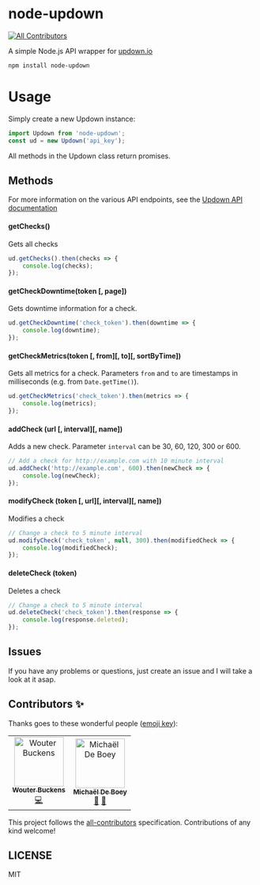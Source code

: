 # node-updown
[![All Contributors](https://img.shields.io/badge/all_contributors-2-orange.svg?style=flat-square)](#contributors-)

A simple Node.js API wrapper for [updown.io](http://updown.io)

```
npm install node-updown
```

# Usage
Simply create a new Updown instance:
```javascript
import Updown from 'node-updown';
const ud = new Updown('api_key');
```

All methods in the Updown class return promises.

## Methods
For more information on the various API endpoints, see the [Updown API documentation](https://updown.io/api)

#### getChecks()
Gets all checks
```javascript
ud.getChecks().then(checks => {
    console.log(checks);
});
```

#### getCheckDowntime(token [, page])
Gets downtime information for a check.
```javascript
ud.getCheckDowntime('check_token').then(downtime => {
    console.log(downtime);
});
```

#### getCheckMetrics(token [, from][, to][, sortByTime])
Gets all metrics for a check. Parameters `from` and `to` are timestamps in milliseconds (e.g. from `Date.getTime()`).
```javascript
ud.getCheckMetrics('check_token').then(metrics => {
    console.log(metrics);
});
```

#### addCheck (url [, interval][, name])
Adds a new check. Parameter `interval` can be 30, 60, 120, 300 or 600.
```javascript
// Add a check for http://example.com with 10 minute interval
ud.addCheck('http://example.com', 600).then(newCheck => {
    console.log(newCheck);
});
```

#### modifyCheck (token [, url][, interval][, name])
Modifies a check
```javascript
// Change a check to 5 minute interval
ud.modifyCheck('check_token', null, 300).then(modifiedCheck => {
    console.log(modifiedCheck);
});
```

#### deleteCheck (token)
Deletes a check
```javascript
// Change a check to 5 minute interval
ud.deleteCheck('check_token').then(response => {
    console.log(response.deleted);
});
```

## Issues
If you have any problems or questions, just create an issue and I will take a look at it asap.

## Contributors ✨

Thanks goes to these wonderful people ([emoji key][emojis]):

<!-- ALL-CONTRIBUTORS-LIST:START - Do not remove or modify this section -->
<!-- prettier-ignore-start -->
<!-- markdownlint-disable -->
<table>
  <tr>
    <td align="center"><a href="https://www.woubuc.be"><img src="https://avatars1.githubusercontent.com/u/1015540?v=4" width="100px;" alt="Wouter Buckens"/><br /><sub><b>Wouter Buckens</b></sub></a><br /><a href="https://github.com/woubuc/node-updown/commits?author=woubuc" title="Code">💻</a></td>
    <td align="center"><a href="https://michaeldeboey.be"><img src="https://avatars3.githubusercontent.com/u/6643991?v=4" width="100px;" alt="Michaël De Boey"/><br /><sub><b>Michaël De Boey</b></sub></a><br /><a href="#maintenance-MichaelDeBoey" title="Maintenance">🚧</a> <a href="#tool-MichaelDeBoey" title="Tools">🔧</a></td>
  </tr>
</table>

<!-- markdownlint-enable -->
<!-- prettier-ignore-end -->
<!-- ALL-CONTRIBUTORS-LIST:END -->

This project follows the [all-contributors][all-contributors] specification. Contributions of any kind welcome!

## LICENSE

MIT

<!-- prettier-ignore-start -->
[emojis]: https://allcontributors.org/docs/en/emoji-key
[all-contributors]: https://github.com/all-contributors/all-contributors
<!-- prettier-ignore-end -->
